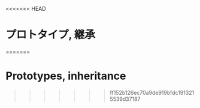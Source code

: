 <<<<<<< HEAD
# プロトタイプ, 継承
=======
# Prototypes, inheritance
>>>>>>> ff152b126ec70a9de919bfdc1913215539d37187
